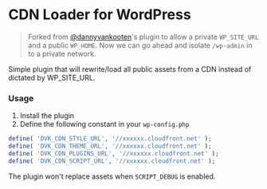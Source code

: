 # CDN Loader for WordPress

> Forked from [@dannyvankooten](https://github.com/dannyvankooten/wp-cdn-loader)'s plugin to allow a private `WP_SITE_URL` and a public `WP_HOME`. Now we can go ahead and isolate `/wp-admin` in to a private network.

Simple plugin that will rewrite/load all public assets from a CDN instead of dictated by WP_SITE_URL.

### Usage

1. Install the plugin
2. Define the following constant in your `wp-config.php`

```php
define( 'DVK_CDN_STYLE_URL', '//xxxxxx.cloudfront.net' );
define( 'DVK_CDN_THEME_URL', '//xxxxxx.cloudfront.net' );
define( 'DVK_CDN_PLUGINS_URL', '//xxxxxx.cloudfront.net' );
define( 'DVK_CDN_SCRIPT_URL', '//xxxxxx.cloudfront.net' );
```

The plugin won't replace assets when `SCRIPT_DEBUG` is enabled.
